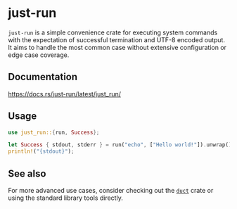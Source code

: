 # just-run

`just-run` is a simple convenience crate for executing system commands with the expectation
of successful termination and UTF-8 encoded output. It aims to handle the most common case without
extensive configuration or edge case coverage.

## Documentation

<https://docs.rs/just-run/latest/just_run/>

## Usage

```rust
use just_run::{run, Success};

let Success { stdout, stderr } = run("echo", ["Hello world!"]).unwrap();
println!("{stdout}");
```

## See also

For more advanced use cases, consider checking out the [`duct`](https://crates.io/crates/duct) crate or
using the standard library tools directly.
